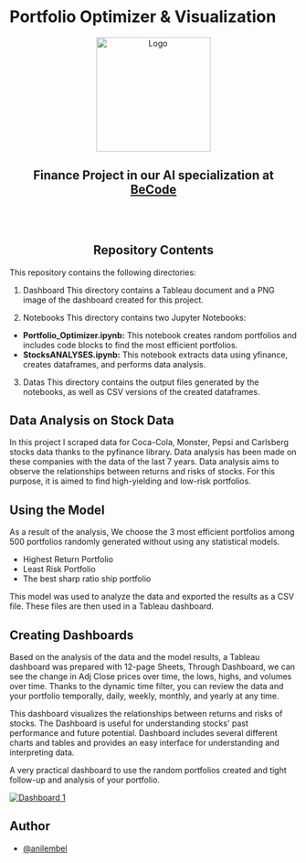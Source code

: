 
# Portfolio Optimizer & Visualization


 <p align="center">
  <img src="https://becode.org/app/uploads/2020/03/cropped-becode-logo-seal.png" alt="Logo" width="200" height="200">
</p>

<h2 align="center"> Finance Project in our AI specialization at <a href="https://github.com/becodeorg"><strong>BeCode</strong></a></h2><br><br>

<h2 align="center"> <strong> Repository Contents </strong> </h2>
This repository contains the following directories:

1. Dashboard
This directory contains a Tableau document and a PNG image of the dashboard created for this project.

2. Notebooks
This directory contains two Jupyter Notebooks:

<ul>
  <li><strong> Portfolio_Optimizer.ipynb:</strong> This notebook creates random portfolios and includes code blocks to find the most efficient portfolios.</li>
  <li><strong> StocksANALYSES.ipynb:</strong> This notebook extracts data using yfinance, creates dataframes, and performs data analysis.</li>
  
</ul>

3. Datas
This directory contains the output files generated by the notebooks, as well as CSV versions of the created dataframes.

## Data Analysis on Stock Data

In this project I scraped data for Coca-Cola, Monster, Pepsi and Carlsberg stocks data thanks to the pyfinance library. Data analysis has been made on these companies with the data of the last 7 years. Data analysis aims to observe the relationships between returns and risks of stocks. For this purpose, it is aimed to find high-yielding and low-risk portfolios.

## Using the Model

As a result of the analysis, We choose the 3 most efficient portfolios among 500 portfolios randomly generated without using any statistical models.
 
<ul>
  <li>Highest Return Portfolio</li>
  <li>Least Risk Portfolio</li>
  <li>The best sharp ratio ship portfolio</li>
</ul>


This model was used to analyze the data and exported the results as a CSV file. These files are then used in a Tableau dashboard.

## Creating Dashboards


Based on the analysis of the data and the model results, a Tableau dashboard was prepared with 12-page Sheets, Through Dashboard, we can see the change in Adj Close prices over time, the lows, highs, and volumes over time. Thanks to the dynamic time filter, you can review the data and your portfolio temporally, daily, weekly, monthly, and yearly at any time. 

This dashboard visualizes the relationships between returns and risks of stocks. The Dashboard is useful for understanding stocks' past performance and future potential. Dashboard includes several different charts and tables and provides an easy interface for understanding and interpreting data. 

A very practical dashboard to use the random portfolios created and tight follow-up and analysis of your portfolio.

 <div class='tableauPlaceholder' id='viz1679411068968' style='position: relative'><noscript><a href='#'><img alt='Dashboard 1 ' src='https:&#47;&#47;public.tableau.com&#47;static&#47;images&#47;St&#47;StocksPortfolio&#47;Dashboard1&#47;1_rss.png' style='border: none' /></a></noscript><object class='tableauViz'  style='display:none;'><param name='host_url' value='https%3A%2F%2Fpublic.tableau.com%2F' /> <param name='embed_code_version' value='3' /> <param name='site_root' value='' /><param name='name' value='StocksPortfolio&#47;Dashboard1' /><param name='tabs' value='no' /><param name='toolbar' value='yes' /><param name='static_image' value='https:&#47;&#47;public.tableau.com&#47;static&#47;images&#47;St&#47;StocksPortfolio&#47;Dashboard1&#47;1.png' /> <param name='animate_transition' value='yes' /><param name='display_static_image' value='yes' /><param name='display_spinner' value='yes' /><param name='display_overlay' value='yes' /><param name='display_count' value='yes' /><param name='language' value='en-US' /></object></div>                


## Author

- [@anilembel](https://github.com/anilembel) 

  
